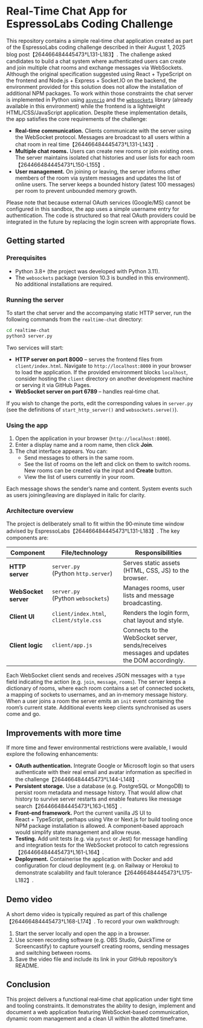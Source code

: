 # Real‑Time Chat App for EspressoLabs Coding Challenge

This repository contains a simple real‑time chat application created as
part of the EspressoLabs coding challenge described in their August 1,
2025 blog post【264466484445473†L131-L183】.  The challenge asked candidates
to build a chat system where authenticated users can create and join
multiple chat rooms and exchange messages via WebSockets.  Although
the original specification suggested using React + TypeScript on the
frontend and Node.js + Express + Socket.IO on the backend, the
environment provided for this solution does not allow the
installation of additional NPM packages.  To work within those
constraints the chat server is implemented in Python using
[`asyncio`](https://docs.python.org/3/library/asyncio.html) and the
[`websockets`](https://websockets.readthedocs.io/) library (already
available in this environment) while the frontend is a lightweight
HTML/CSS/JavaScript application.  Despite these implementation
details, the app satisfies the core requirements of the challenge:

* **Real‑time communication.**  Clients communicate with the server
  using the WebSocket protocol.  Messages are broadcast to all users
  within a chat room in real time【264466484445473†L131-L143】.
* **Multiple chat rooms.**  Users can create new rooms or join
  existing ones.  The server maintains isolated chat histories and
  user lists for each room【264466484445473†L150-L155】.
* **User management.**  On joining or leaving, the server informs
  other members of the room via system messages and updates the list
  of online users.  The server keeps a bounded history (latest 100
  messages) per room to prevent unbounded memory growth.

Please note that because external OAuth services (Google/MS) cannot
be configured in this sandbox, the app uses a simple username entry
for authentication.  The code is structured so that real OAuth
providers could be integrated in the future by replacing the login
screen with appropriate flows.

## Getting started

### Prerequisites

* Python 3.8+ (the project was developed with Python 3.11).
* The `websockets` package (version 10.3 is bundled in this
  environment).  No additional installations are required.

### Running the server

To start the chat server and the accompanying static HTTP server, run
the following commands from the `realtime-chat` directory:

```bash
cd realtime-chat
python3 server.py
```

Two services will start:

* **HTTP server on port 8000** – serves the frontend files from
  `client/index.html`.  Navigate to `http://localhost:8000` in your
  browser to load the application.  If the provided environment
  blocks `localhost`, consider hosting the `client` directory on
  another development machine or serving it via GitHub Pages.
* **WebSocket server on port 6789** – handles real‑time chat.

If you wish to change the ports, edit the corresponding values in
`server.py` (see the definitions of `start_http_server()` and
`websockets.serve()`).

### Using the app

1. Open the application in your browser (`http://localhost:8000`).
2. Enter a display name and a room name, then click **Join**.
3. The chat interface appears.  You can:
   * Send messages to others in the same room.
   * See the list of rooms on the left and click on them to switch
     rooms.  New rooms can be created via the input and **Create**
     button.
   * View the list of users currently in your room.

Each message shows the sender’s name and content.  System events
such as users joining/leaving are displayed in italic for clarity.

### Architecture overview

The project is deliberately small to fit within the 90‑minute time
window advised by EspressoLabs【264466484445473†L131-L183】.  The key
components are:

| Component      | File/technology                 | Responsibilities                               |
|---------------|----------------------------------|-----------------------------------------------|
| **HTTP server** | `server.py` (Python `http.server`) | Serves static assets (HTML, CSS, JS) to the browser. |
| **WebSocket server** | `server.py` (Python `websockets`) | Manages rooms, user lists and message broadcasting. |
| **Client UI** | `client/index.html`, `client/style.css` | Renders the login form, chat layout and style. |
| **Client logic** | `client/app.js`                    | Connects to the WebSocket server, sends/receives messages and updates the DOM accordingly. |

Each WebSocket client sends and receives JSON messages with a
``type`` field indicating the action (e.g. ``join``, ``message``,
``rooms``).  The server keeps a dictionary of rooms, where each room
contains a set of connected sockets, a mapping of sockets to
usernames, and an in‑memory message history.  When a user joins a
room the server emits an `init` event containing the room’s current
state.  Additional events keep clients synchronised as users come and
go.

## Improvements with more time

If more time and fewer environmental restrictions were available, I
would explore the following enhancements:

* **OAuth authentication.**  Integrate Google or Microsoft login so
  that users authenticate with their real email and avatar
  information as specified in the challenge【264466484445473†L144-L148】.
* **Persistent storage.**  Use a database (e.g. PostgreSQL or
  MongoDB) to persist room metadata and message history.  That would
  allow chat history to survive server restarts and enable features
  like message search【264466484445473†L163-L165】.
* **Front‑end framework.**  Port the current vanilla JS UI to
  React + TypeScript, perhaps using Vite or Next.js for build tooling
  once NPM package installation is allowed.  A component‑based
  approach would simplify state management and allow reuse.
* **Testing.**  Add unit tests (e.g. via `pytest` or Jest) for
  message handling and integration tests for the WebSocket protocol
  to catch regressions【264466484445473†L161-L164】.
* **Deployment.**  Containerise the application with Docker and add
  configuration for cloud deployment (e.g. on Railway or Heroku) to
  demonstrate scalability and fault tolerance【264466484445473†L175-L182】.

## Demo video

A short demo video is typically required as part of this challenge
【264466484445473†L168-L174】.  To record your own walkthrough:

1. Start the server locally and open the app in a browser.
2. Use screen recording software (e.g. OBS Studio, QuickTime or
   Screencastify) to capture yourself creating rooms, sending
   messages and switching between rooms.
3. Save the video file and include its link in your GitHub
   repository’s README.

## Conclusion

This project delivers a functional real‑time chat application under
tight time and tooling constraints.  It demonstrates the ability to
design, implement and document a web application featuring
WebSocket‑based communication, dynamic room management and a clean UI
within the allotted timeframe.